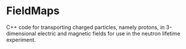 # FieldMaps

C++ code for transporting charged particles, namely protons, in 3-dimensional electric and magnetic fields for use in the neutron lifetime experiment.
